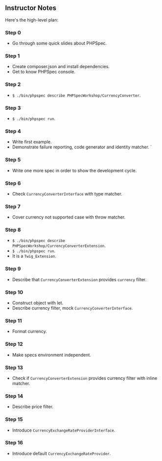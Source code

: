 ## Instructor Notes

Here's the high-level plan:

### Step 0

- Go through some quick slides about PHPSpec.

### Step 1

- Create composer.json and install dependencies.
- Get to know PHPSpec console.

### Step 2

- `$ ./bin/phpspec describe PHPSpecWorkshop/CurrencyConverter`.

### Step 3

- `$ ./bin/phpspec run`.

### Step 4

- Write first example.
- Demonstrate failure reporting, code generator and identity matcher.
`
### Step 5

- Write one more spec in order to show the development cycle.

### Step 6

- Check `CurrencyConverterInterface` with type matcher.

### Step 7

- Cover currency not supported case with throw matcher.

### Step 8

- `$ ./bin/phpspec describe PHPSpecWorkshop/CurrencyConverterExtension`.
- `$ ./bin/phpspec run`.
- It is a `Twig_Extension`.

### Step 9

- Describe that `CurrencyConverterExtension` provides `currency` filter.

### Step 10

- Construct object with let.
- Describe currency filter, mock `CurrencyConverterInterface`.

### Step 11

- Format currency.

### Step 12

- Make specs environment independent.

### Step 13

- Check if `CurrencyConverterExtension` provides currency filter with inline matcher.

### Step 14

- Describe price filter.

### Step 15

- Introduce `CurrencyExchangeRateProviderInterface`.

### Step 16

- Introduce default `CurrencyExchangeRateProvider`.
